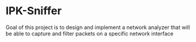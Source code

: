 # IPK-Sniffer
Goal of this project is to design and implement a network analyzer that will be able to capture and filter packets on a specific network interface
